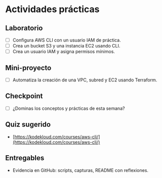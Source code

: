 # Actividades prácticas

## Laboratorio

- [ ] Configura AWS CLI con un usuario IAM de práctica.
- [ ] Crea un bucket S3 y una instancia EC2 usando CLI.
- [ ] Crea un usuario IAM y asigna permisos mínimos.

## Mini-proyecto

- [ ] Automatiza la creación de una VPC, subred y EC2 usando Terraform.

## Checkpoint

- [ ] ¿Dominas los conceptos y prácticas de esta semana?

## Quiz sugerido

- [https://kodekloud.com/courses/aws-cli/](https://kodekloud.com/courses/aws-cli/)

## Entregables

- Evidencia en GitHub: scripts, capturas, README con reflexiones.
